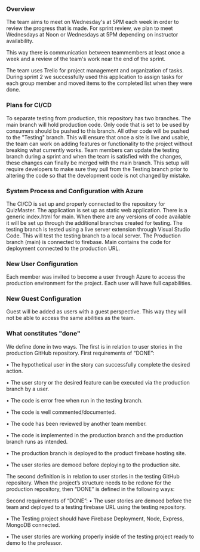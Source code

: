 ### Overview

The team aims to meet on Wednesday's at 5PM each week in order to review the progress that is made. For sprint review, we plan to meet Wednesdays at Noon or Wednesdays at 5PM depending on instructor availability.

This way there is communication between teammembers at least once a week and a review of the team's work near the end of the sprint. 

The team uses Trello for project management and organization of tasks. During sprint 2 we successfully used this application to assign tasks for each group member and moved items to the completed list when they were done.

### Plans for CI/CD

To separate testing from production, this repository has two branches. The main branch will hold production code. Only code that is set to be used by consumers should be pushed to this branch. All other code will be pushed to the "Testing" branch. This will ensure that once a site is live and usable, the team can work on adding features or functionality to the project without breaking what currently works. Team members can update the testing branch during a sprint and when the team is satisfied with the changes, these changes can finally be merged with the main branch. This setup will require developers to make sure they pull from the Testing branch prior to altering the code so that the development code is not changed by mistake.

### System Process and Configuration with Azure

The CI/CD is set up and properly connected to the repository for QuizMaster. The application is set up as static web application. There is a generic index.html for main. When there are any versions of code available it will be set up through the additional branches created for testing. The testing branch is tested using a live server extension through Visual Studio Code. This will test the testing branch to a local server. The Production branch (main) is connected to firebase. Main contains the code for deployment connected to the production URL. 

### New User Configuration

Each member was invited to become a user through Azure to access the production environment for the project. Each user will have full capabilities. 

### New Guest Configuration

Guest will be added as users with a guest perspective. This way they will not be able to access the same abilities as the team. 

### What constitutes "done"

We define done in two ways. The first is in relation to user stories in the production GitHub repository. 
First requirements of “DONE”: 

• The hypothetical user in the story can successfully complete the desired action.

• The user story or the desired feature can be executed via the production branch by a user.

• The code is error free when run in the testing branch.

• The code is well commented/documented.

• The code has been reviewed by another team member.

• The code is implemented in the production branch and the production branch runs as intended.

• The production branch is deployed to the product firebase hosting site.

• The user stories are demoed before deploying to the production site.
 
The second definition is in relation to user stories in the testing GitHub repository. When the project’s structure needs to be redone for the production repository, then “DONE” is defined in the following ways:

Second requirements of “DONE”: 
• The user stories are demoed before the team and deployed to a testing firebase URL using the testing repository. 

• The Testing project should have Firebase Deployment, Node, Express, MongoDB connected.

• The user stories are working properly inside of the testing project ready to demo to the professor.
